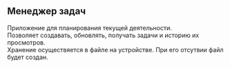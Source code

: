 ## Менеджер задач  
Приложение для планирования текущей деятельности.  
Позволяет создавать, обновлять, получать задачи и историю их просмотров.  
Хранение осуществяется в файле на устройстве. При его отсутвии файл будет создан.  
